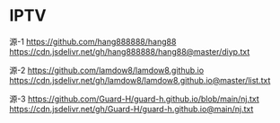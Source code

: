# IPTV

源-1
https://github.com/hang888888/hang88
https://cdn.jsdelivr.net/gh/hang888888/hang88@master/diyp.txt

源-2
https://github.com/lamdow8/lamdow8.github.io
https://cdn.jsdelivr.net/gh/lamdow8/lamdow8.github.io@master/list.txt

源-3
https://github.com/Guard-H/guard-h.github.io/blob/main/nj.txt
https://cdn.jsdelivr.net/gh/Guard-H/guard-h.github.io@main/nj.txt
